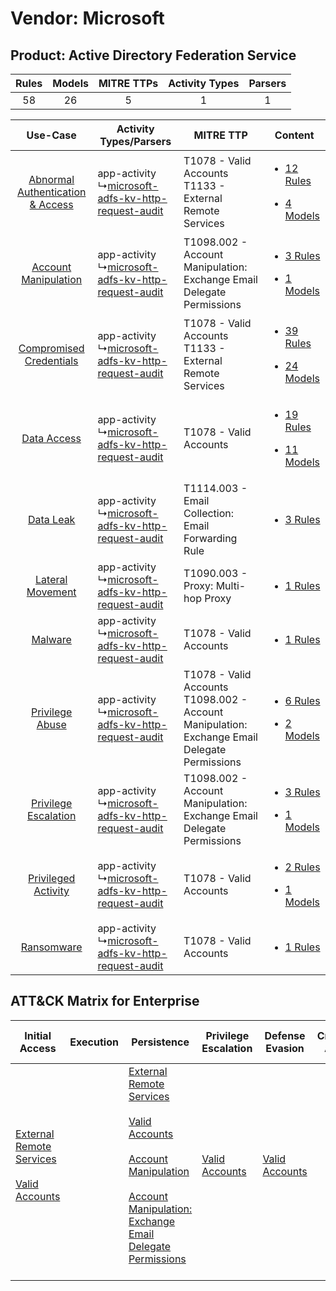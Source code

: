 Vendor: Microsoft
=================
Product: Active Directory Federation Service
--------------------------------------------
| Rules | Models | MITRE TTPs | Activity Types | Parsers |
|:-----:|:------:|:----------:|:--------------:|:-------:|
|  58   |   26   |     5      |       1        |    1    |

|    Use-Case    | Activity Types/Parsers    | MITRE TTP    | Content    |
|:----:| ---- | ---- | ---- |
| [Abnormal Authentication & Access](../../../UseCases/uc_abnormal_authentication_&_access.md) |  app-activity<br> ↳[microsoft-adfs-kv-http-request-audit](Ps/pC_microsoftadfskvhttprequestaudit.md)<br> | T1078 - Valid Accounts<br>T1133 - External Remote Services<br>    | [<ul><li>12 Rules</li></ul><ul><li>4 Models</li></ul>](RM/r_m_microsoft_active_directory_federation_service_Abnormal_Authentication_&_Access.md) |
|    [Account Manipulation](../../../UseCases/uc_account_manipulation.md)    |  app-activity<br> ↳[microsoft-adfs-kv-http-request-audit](Ps/pC_microsoftadfskvhttprequestaudit.md)<br> | T1098.002 - Account Manipulation: Exchange Email Delegate Permissions<br>    | [<ul><li>3 Rules</li></ul><ul><li>1 Models</li></ul>](RM/r_m_microsoft_active_directory_federation_service_Account_Manipulation.md)    |
|          [Compromised Credentials](../../../UseCases/uc_compromised_credentials.md)          |  app-activity<br> ↳[microsoft-adfs-kv-http-request-audit](Ps/pC_microsoftadfskvhttprequestaudit.md)<br> | T1078 - Valid Accounts<br>T1133 - External Remote Services<br>    | [<ul><li>39 Rules</li></ul><ul><li>24 Models</li></ul>](RM/r_m_microsoft_active_directory_federation_service_Compromised_Credentials.md)         |
|    [Data Access](../../../UseCases/uc_data_access.md)    |  app-activity<br> ↳[microsoft-adfs-kv-http-request-audit](Ps/pC_microsoftadfskvhttprequestaudit.md)<br> | T1078 - Valid Accounts<br>    | [<ul><li>19 Rules</li></ul><ul><li>11 Models</li></ul>](RM/r_m_microsoft_active_directory_federation_service_Data_Access.md)    |
|    [Data Leak](../../../UseCases/uc_data_leak.md)    |  app-activity<br> ↳[microsoft-adfs-kv-http-request-audit](Ps/pC_microsoftadfskvhttprequestaudit.md)<br> | T1114.003 - Email Collection: Email Forwarding Rule<br>    | [<ul><li>3 Rules</li></ul>](RM/r_m_microsoft_active_directory_federation_service_Data_Leak.md)    |
|    [Lateral Movement](../../../UseCases/uc_lateral_movement.md)    |  app-activity<br> ↳[microsoft-adfs-kv-http-request-audit](Ps/pC_microsoftadfskvhttprequestaudit.md)<br> | T1090.003 - Proxy: Multi-hop Proxy<br>    | [<ul><li>1 Rules</li></ul>](RM/r_m_microsoft_active_directory_federation_service_Lateral_Movement.md)    |
|    [Malware](../../../UseCases/uc_malware.md)    |  app-activity<br> ↳[microsoft-adfs-kv-http-request-audit](Ps/pC_microsoftadfskvhttprequestaudit.md)<br> | T1078 - Valid Accounts<br>    | [<ul><li>1 Rules</li></ul>](RM/r_m_microsoft_active_directory_federation_service_Malware.md)    |
|    [Privilege Abuse](../../../UseCases/uc_privilege_abuse.md)    |  app-activity<br> ↳[microsoft-adfs-kv-http-request-audit](Ps/pC_microsoftadfskvhttprequestaudit.md)<br> | T1078 - Valid Accounts<br>T1098.002 - Account Manipulation: Exchange Email Delegate Permissions<br> | [<ul><li>6 Rules</li></ul><ul><li>2 Models</li></ul>](RM/r_m_microsoft_active_directory_federation_service_Privilege_Abuse.md)    |
|    [Privilege Escalation](../../../UseCases/uc_privilege_escalation.md)    |  app-activity<br> ↳[microsoft-adfs-kv-http-request-audit](Ps/pC_microsoftadfskvhttprequestaudit.md)<br> | T1098.002 - Account Manipulation: Exchange Email Delegate Permissions<br>    | [<ul><li>3 Rules</li></ul><ul><li>1 Models</li></ul>](RM/r_m_microsoft_active_directory_federation_service_Privilege_Escalation.md)    |
|    [Privileged Activity](../../../UseCases/uc_privileged_activity.md)    |  app-activity<br> ↳[microsoft-adfs-kv-http-request-audit](Ps/pC_microsoftadfskvhttprequestaudit.md)<br> | T1078 - Valid Accounts<br>    | [<ul><li>2 Rules</li></ul><ul><li>1 Models</li></ul>](RM/r_m_microsoft_active_directory_federation_service_Privileged_Activity.md)    |
|    [Ransomware](../../../UseCases/uc_ransomware.md)    |  app-activity<br> ↳[microsoft-adfs-kv-http-request-audit](Ps/pC_microsoftadfskvhttprequestaudit.md)<br> | T1078 - Valid Accounts<br>    | [<ul><li>1 Rules</li></ul>](RM/r_m_microsoft_active_directory_federation_service_Ransomware.md)    |

ATT&CK Matrix for Enterprise
----------------------------
| Initial Access                                                                                                                                   | Execution | Persistence                                                                                                                                                                                                                                                                                                                                 | Privilege Escalation                                                | Defense Evasion                                                     | Credential Access | Discovery | Lateral Movement | Collection                                                                                                                                                            | Command and Control                                                                                                                       | Exfiltration | Impact |
| ------------------------------------------------------------------------------------------------------------------------------------------------ | --------- | ------------------------------------------------------------------------------------------------------------------------------------------------------------------------------------------------------------------------------------------------------------------------------------------------------------------------------------------- | ------------------------------------------------------------------- | ------------------------------------------------------------------- | ----------------- | --------- | ---------------- | --------------------------------------------------------------------------------------------------------------------------------------------------------------------- | ----------------------------------------------------------------------------------------------------------------------------------------- | ------------ | ------ |
| [External Remote Services](https://attack.mitre.org/techniques/T1133)<br><br>[Valid Accounts](https://attack.mitre.org/techniques/T1078)<br><br> |           | [External Remote Services](https://attack.mitre.org/techniques/T1133)<br><br>[Valid Accounts](https://attack.mitre.org/techniques/T1078)<br><br>[Account Manipulation](https://attack.mitre.org/techniques/T1098)<br><br>[Account Manipulation: Exchange Email Delegate Permissions](https://attack.mitre.org/techniques/T1098/002)<br><br> | [Valid Accounts](https://attack.mitre.org/techniques/T1078)<br><br> | [Valid Accounts](https://attack.mitre.org/techniques/T1078)<br><br> |                   |           |                  | [Email Collection](https://attack.mitre.org/techniques/T1114)<br><br>[Email Collection: Email Forwarding Rule](https://attack.mitre.org/techniques/T1114/003)<br><br> | [Proxy: Multi-hop Proxy](https://attack.mitre.org/techniques/T1090/003)<br><br>[Proxy](https://attack.mitre.org/techniques/T1090)<br><br> |              |        |